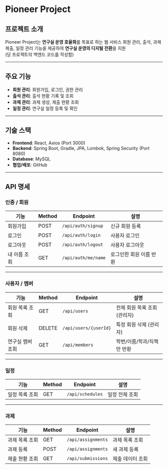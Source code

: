 #  Pioneer Project

##  프로젝트 소개
Pioneer Project는 **연구실 운영 효율화**를 목표로 하는 웹 서비스
회원 관리, 출석, 과제 제출, 일정 관리 기능을 제공하여 **연구실 운영의 디지털 전환**을 지원  
(당 프로젝트의 백엔드 코드를 작성함)

---

##  주요 기능
- **회원 관리**: 회원가입, 로그인, 권한 관리  
- **출석 관리**: 출석 현황 기록 및 조회  
- **과제 관리**: 과제 생성, 제출 현황 조회  
- **일정 관리**: 연구실 일정 등록 및 확인  

---

##  기술 스택
- **Frontend**: React, Axios (Port 3000)  
- **Backend**: Spring Boot, Gradle, JPA, Lombok, Spring Security (Port 8080)  
- **Database**: MySQL  
- **협업/배포**: GitHub  

---

##  API 명세

###  인증 / 회원
| 기능             | Method | Endpoint              | 설명 |
|------------------|--------|-----------------------|------|
| 회원가입         | POST   | `/api/auth/signup`    | 신규 회원 등록 |
| 로그인           | POST   | `/api/auth/login`     | 사용자 로그인 |
| 로그아웃         | POST   | `/api/auth/logout`    | 사용자 로그아웃 |
| 내 이름 조회     | GET    | `/api/auth/me/name`   | 로그인한 회원 이름 반환 |

---

###  사용자 / 멤버
| 기능             | Method | Endpoint                | 설명 |
|------------------|--------|-------------------------|------|
| 회원 목록 조회   | GET    | `/api/users`            | 전체 회원 목록 조회 (관리자) |
| 회원 삭제        | DELETE | `/api/users/{userId}`   | 특정 회원 삭제 (관리자) |
| 연구실 멤버 조회 | GET    | `/api/members`          | 학번/이름/학과/직책만 반환 |

---

###  일정
| 기능             | Method | Endpoint             | 설명 |
|------------------|--------|----------------------|------|
| 일정 목록 조회   | GET    | `/api/schedules`     | 일정 전체 조회 |

---

###  과제
| 기능             | Method | Endpoint              | 설명 |
|------------------|--------|-----------------------|------|
| 과제 목록 조회   | GET    | `/api/assignments`    | 과제 목록 조회 |
| 과제 등록        | POST   | `/api/assignments`    | 새 과제 등록 |
| 제출 현황 조회   | GET    | `/api/submissions`    | 제출 데이터 조회 |
